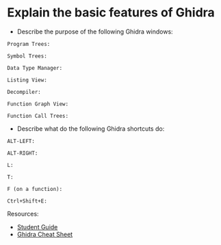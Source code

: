 # Explain the basic features of Ghidra

- Describe the purpose of the following Ghidra windows:

```text
Program Trees:

Symbol Trees:

Data Type Manager:

Listing View:

Decompiler:

Function Graph View:

Function Call Trees:
```

- Describe what do the following Ghidra shortcuts do:

```text
ALT-LEFT:

ALT-RIGHT:

L:

T:

F (on a function):

Ctrl+Shift+E:
```

Resources:

- [Student Guide](https://static.grumpycoder.net/pixel/docs/GhidraClass/Beginner/Introduction_to_Ghidra_Student_Guide_withNotes.html#Introduction_to_Ghidra_Student_Guide.html)
- [Ghidra Cheat Sheet](https://ghidra-sre.org/CheatSheet.html)